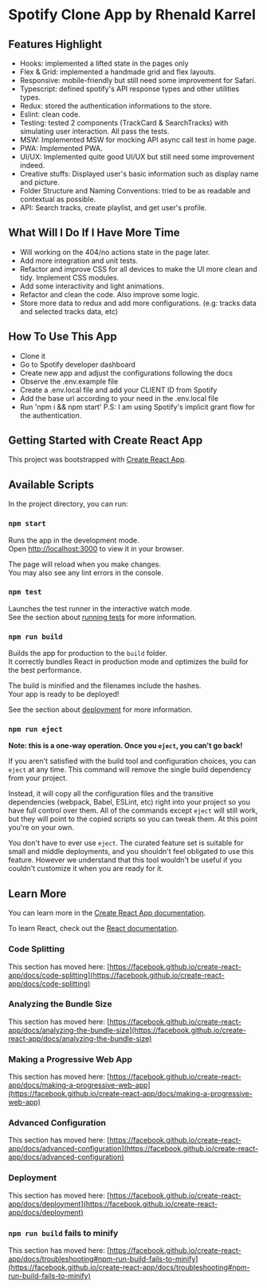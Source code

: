 # Spotify Clone App by Rhenald Karrel

## Features Highlight

- Hooks: implemented a lifted state in the pages only
- Flex & Grid: implemented a handmade grid and flex layouts.
- Responsive: mobile-friendly but still need some improvement for Safari.
- Typescript: defined spotify's API response types and other utilities types.
- Redux: stored the authentication informations to the store.
- Eslint: clean code.
- Testing: tested 2 components (TrackCard & SearchTracks) with simulating user interaction. All pass the tests.
- MSW: Implemented MSW for mocking API async call test in home page.
- PWA: Implemented PWA.
- UI/UX: Implemented quite good UI/UX but still need some improvement indeed.
- Creative stuffs: Displayed user's basic information such as display name and picture.
- Folder Structure and Naming Conventions: tried to be as readable and contextual as possible.
- API: Search tracks, create playlist, and get user's profile.

## What Will I Do If I Have More Time

- Will working on the 404/no actions state in the page later.
- Add more integration and unit tests.
- Refactor and improve CSS for all devices to make the UI more clean and tidy. Implement CSS modules.
- Add some interactivity and light animations.
- Refactor and clean the code. Also improve some logic.
- Store more data to redux and add more configurations. (e.g: tracks data and selected tracks data, etc)

## How To Use This App

- Clone it
- Go to Spotify developer dashboard
- Create new app and adjust the configurations following the docs
- Observe the .env.example file
- Create a .env.local file and add your CLIENT ID from Spotify
- Add the base url according to your need in the .env.local file
- Run 'npm i && npm start'
  P.S: I am using Spotify's implicit grant flow for the authentication.

## Getting Started with Create React App

This project was bootstrapped with [Create React App](https://github.com/facebook/create-react-app).

## Available Scripts

In the project directory, you can run:

### `npm start`

Runs the app in the development mode.\
Open [http://localhost:3000](http://localhost:3000) to view it in your browser.

The page will reload when you make changes.\
You may also see any lint errors in the console.

### `npm test`

Launches the test runner in the interactive watch mode.\
See the section about [running tests](https://facebook.github.io/create-react-app/docs/running-tests) for more information.

### `npm run build`

Builds the app for production to the `build` folder.\
It correctly bundles React in production mode and optimizes the build for the best performance.

The build is minified and the filenames include the hashes.\
Your app is ready to be deployed!

See the section about [deployment](https://facebook.github.io/create-react-app/docs/deployment) for more information.

### `npm run eject`

**Note: this is a one-way operation. Once you `eject`, you can't go back!**

If you aren't satisfied with the build tool and configuration choices, you can `eject` at any time. This command will remove the single build dependency from your project.

Instead, it will copy all the configuration files and the transitive dependencies (webpack, Babel, ESLint, etc) right into your project so you have full control over them. All of the commands except `eject` will still work, but they will point to the copied scripts so you can tweak them. At this point you're on your own.

You don't have to ever use `eject`. The curated feature set is suitable for small and middle deployments, and you shouldn't feel obligated to use this feature. However we understand that this tool wouldn't be useful if you couldn't customize it when you are ready for it.

## Learn More

You can learn more in the [Create React App documentation](https://facebook.github.io/create-react-app/docs/getting-started).

To learn React, check out the [React documentation](https://reactjs.org/).

### Code Splitting

This section has moved here: [https://facebook.github.io/create-react-app/docs/code-splitting](https://facebook.github.io/create-react-app/docs/code-splitting)

### Analyzing the Bundle Size

This section has moved here: [https://facebook.github.io/create-react-app/docs/analyzing-the-bundle-size](https://facebook.github.io/create-react-app/docs/analyzing-the-bundle-size)

### Making a Progressive Web App

This section has moved here: [https://facebook.github.io/create-react-app/docs/making-a-progressive-web-app](https://facebook.github.io/create-react-app/docs/making-a-progressive-web-app)

### Advanced Configuration

This section has moved here: [https://facebook.github.io/create-react-app/docs/advanced-configuration](https://facebook.github.io/create-react-app/docs/advanced-configuration)

### Deployment

This section has moved here: [https://facebook.github.io/create-react-app/docs/deployment](https://facebook.github.io/create-react-app/docs/deployment)

### `npm run build` fails to minify

This section has moved here: [https://facebook.github.io/create-react-app/docs/troubleshooting#npm-run-build-fails-to-minify](https://facebook.github.io/create-react-app/docs/troubleshooting#npm-run-build-fails-to-minify)
